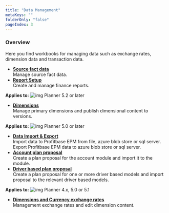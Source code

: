 ```yaml
---
title: "Data Management"
metaKeys: ""
folderOnly: "false"
pageIndex: 3
---
```

### Overview
Here you find workbooks for managing data such as exchange rates, dimension data and transaction data.

   - **[Source fact data](source-fact-data.md)**<br/>
   Manage source fact data.
   - **[Report Setup](report-setup.md)**<br/>
   Create and manage finance reports.

**Applies to:** ![img](https://profitbasedocs.blob.core.windows.net/icons/yes-icon.png) Planner 5.2 or later
- **[Dimensions](dimensions.md)**<br/>
   Manage primary dimensions and publish dimensional content to versions.

**Applies to:** ![img](https://profitbasedocs.blob.core.windows.net/icons/yes-icon.png) Planner 5.0 or later
- **[Data Import & Export](data-import.md)**<br/>
   Import data to Profitbase EPM from file, azure blob store or sql server. Export Profitbase EPM data to azure blob store or sql server.
- **[Account plan proposal](account-plan-proposal.md)**<br/>
   Create a plan proposal for the account module and import it to the module.  
- **[Driver based plan proposal](driver-based-plan-proposal.md)**<br/>
   Create a plan proposal for one or more driver based models and import proposal to the relevant driver based models.  

**Applies to:** ![img](https://profitbasedocs.blob.core.windows.net/icons/yes-icon.png) Planner 4.x, 5.0 or 5.1
   - **[Dimensions and Currency exchange rates](dimensions-and-currency-exchange-rates.md)**<br/>
   Management exchange rates and edit dimension content.
